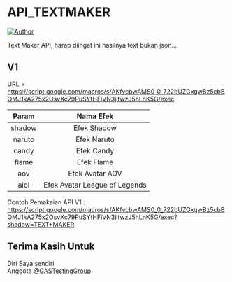 # API_TEXTMAKER

<a href="https://github.com/KinadaHada"><img title="Author" src="https://img.shields.io/badge/Author-KinadaHada-orange.svg?style=for-the-badge&logo=github"></a>

Text Maker API, harap diingat ini hasilnya text bukan json...

## V1
URL = https://script.google.com/macros/s/AKfycbwAMS0_0_722bUZGxgwBz5cbBOMJ1kA275x2OsvXc79PuSYtHFjVN3jitwzJ5hLnK5G/exec

|       Param        |              Nama Efek            |
| :----------------: | :-------------------------------: |
|       shadow       | Efek Shadow                       |
|       naruto       | Efek Naruto                       |
|       candy        | Efek Candy                        |                   
|       flame        | Efek Flame                        |
|       aov          | Efek Avatar AOV                   |
|       alol         | Efek Avatar League of Legends     |

Contoh Pemakaian API V1 : https://script.google.com/macros/s/AKfycbwAMS0_0_722bUZGxgwBz5cbBOMJ1kA275x2OsvXc79PuSYtHFjVN3jitwzJ5hLnK5G/exec?shadow=TEXT+MAKER


## Terima Kasih Untuk
Diri Saya sendiri
<br>
Anggota <a href="https://t.me/GASTestingGroup">@GASTestingGroup</a>
